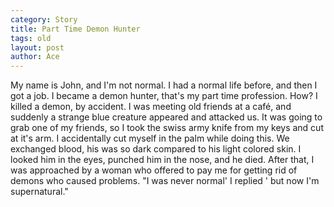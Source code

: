 ```yaml
---
category: Story
title: Part Time Demon Hunter
tags: old
layout: post
author: Ace
---
```


My name is John, and I'm not normal. I had a normal life before, and then I got a job. I became a demon hunter, that's my part time profession. How? I killed a demon, by accident. I was meeting old friends at a café, and suddenly a strange blue creature appeared and attacked us. It was going to grab one of my friends, so I took the swiss army knife from my keys and cut at it's arm. I accidentally cut myself in the palm while doing this. We exchanged blood, his was so dark compared to his light colored skin. I looked him in the eyes, punched him in the nose, and he died. After that, I was approached by a woman who offered to pay me for getting rid of demons who caused problems. "I was never normal' I replied ' but now I'm supernatural."
